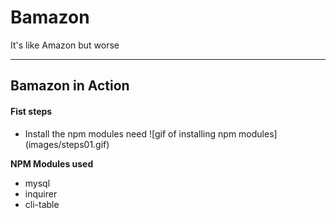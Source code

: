 # Bamazon

It's like Amazon but worse

---
## Bamazon in Action

#### Fist steps

* Install the npm modules need
![gif of installing npm modules]
(images/steps01.gif)

**NPM Modules used**
* mysql
* inquirer
* cli-table
